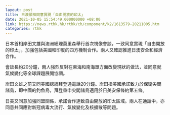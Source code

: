 ```yaml
---
layout: post
title: 日澳領袖同意實現「自由開放的印太」
date: 2021-10-05 15:54:49.000000000 +08:00
link: https://news.rthk.hk/rthk/ch/component/k2/1613579-20211005.htm
categories: rthk
---
```


日本首相岸田文雄與澳洲總理莫里森舉行首次視像會談，一致同意實現「自由開放的印太」，加強包括美國和印度的四方機制合作。兩人又確認推進日澳安全和經濟合作。

會談長約20分鐘，兩人強烈反對在東海和南海單方面改變現狀的做法，並同意就氣候變化等全球課題展開協調。

岸田文雄之前又同美國總統拜登通電話20分鐘。岸田指美國承諾致力於保衛尖閣諸島，即中國的釣魚島，拜登重申尖閣諸島適用於日美安保條約第五條。

日美又同意加強同盟關係，承諾合作達致自由開放的印太區域。兩人在通話中，亦同意共同應對新冠病毒大流行、氣候變化及核擴散等問題。
